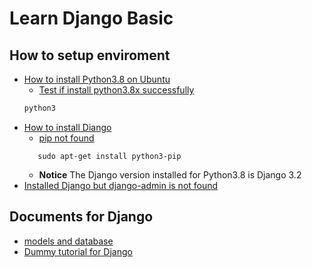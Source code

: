 # Learn Django Basic

## How to setup enviroment

- [How to install Python3.8 on Ubuntu](https://phoenixnap.com/kb/how-to-install-python-3-ubuntu)
  - [Test if install python3.8x successfully](https://askubuntu.com/questions/1144446/python-installed-in-ubuntu-but-python-command-not-found)
  ```sh
  python3
  ```
- [How to install Diango](https://docs.djangoproject.com/en/3.2/topics/install/#installing-official-release)
  - [pip not found](https://stackoverflow.com/questions/18363022/importerror-no-module-named-pip)
  ```sa
     sudo apt-get install python3-pip
  ```
  - **Notice** The Django version installed for Python3.8 is Django 3.2
- [Installed Django but django-admin is not found](https://stackoverflow.com/questions/48361731/installed-django-but-django-admin-is-not-found)

## Documents for Django

- [models and database](https://docs.djangoproject.com/en/3.2/topics/db/)
- [Dummy tutorial for Django](https://www.runoob.com/django/django-tutorial.html)

